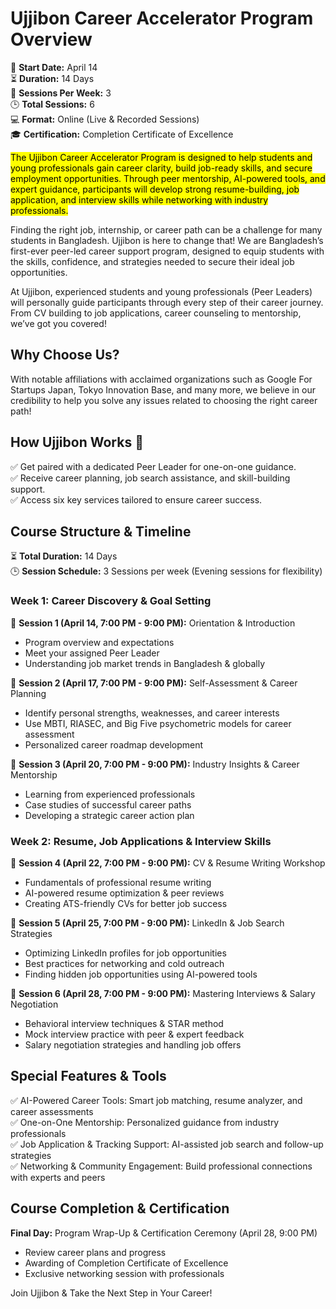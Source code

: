 # Ujjibon Career Accelerator Program Overview

📅 **Start Date:** April 14  
⏳ **Duration:** 14 Days  
📆 **Sessions Per Week:** 3  
🕒 **Total Sessions:** 6  
💻 **Format:** Online (Live & Recorded Sessions)  
🎓 **Certification:** Completion Certificate of Excellence  

<mark>The Ujjibon Career Accelerator Program is designed to help students and young professionals gain career clarity, build job-ready skills, and secure employment opportunities. Through peer mentorship, AI-powered tools, and expert guidance, participants will develop strong resume-building, job application, and interview skills while networking with industry professionals.</mark>

Finding the right job, internship, or career path can be a challenge for many students in Bangladesh. Ujjibon is here to change that! We are Bangladesh’s first-ever peer-led career support program, designed to equip students with the skills, confidence, and strategies needed to secure their ideal job opportunities.

At Ujjibon, experienced students and young professionals (Peer Leaders) will personally guide participants through every step of their career journey. From CV building to job applications, career counseling to mentorship, we’ve got you covered!

## Why Choose Us?

With notable affiliations with acclaimed organizations such as Google For Startups Japan, Tokyo Innovation Base, and many more, we believe in our credibility to help you solve any issues related to choosing the right career path!

## How Ujjibon Works 🌟

✅ Get paired with a dedicated Peer Leader for one-on-one guidance.  
✅ Receive career planning, job search assistance, and skill-building support.  
✅ Access six key services tailored to ensure career success.

## Course Structure & Timeline

⏳ **Total Duration:** 14 Days  
🕒 **Session Schedule:** 3 Sessions per week (Evening sessions for flexibility)

### Week 1: Career Discovery & Goal Setting

📌 **Session 1 (April 14, 7:00 PM - 9:00 PM):** Orientation & Introduction  
- Program overview and expectations  
- Meet your assigned Peer Leader  
- Understanding job market trends in Bangladesh & globally  

📌 **Session 2 (April 17, 7:00 PM - 9:00 PM):** Self-Assessment & Career Planning  
- Identify personal strengths, weaknesses, and career interests  
- Use MBTI, RIASEC, and Big Five psychometric models for career assessment  
- Personalized career roadmap development  

📌 **Session 3 (April 20, 7:00 PM - 9:00 PM):** Industry Insights & Career Mentorship  
- Learning from experienced professionals  
- Case studies of successful career paths  
- Developing a strategic career action plan  

### Week 2: Resume, Job Applications & Interview Skills

📌 **Session 4 (April 22, 7:00 PM - 9:00 PM):** CV & Resume Writing Workshop  
- Fundamentals of professional resume writing  
- AI-powered resume optimization & peer reviews  
- Creating ATS-friendly CVs for better job success  

📌 **Session 5 (April 25, 7:00 PM - 9:00 PM):** LinkedIn & Job Search Strategies  
- Optimizing LinkedIn profiles for job opportunities  
- Best practices for networking and cold outreach  
- Finding hidden job opportunities using AI-powered tools  

📌 **Session 6 (April 28, 7:00 PM - 9:00 PM):** Mastering Interviews & Salary Negotiation  
- Behavioral interview techniques & STAR method  
- Mock interview practice with peer & expert feedback  
- Salary negotiation strategies and handling job offers  

## Special Features & Tools

✅ AI-Powered Career Tools: Smart job matching, resume analyzer, and career assessments  
✅ One-on-One Mentorship: Personalized guidance from industry professionals  
✅ Job Application & Tracking Support: AI-assisted job search and follow-up strategies  
✅ Networking & Community Engagement: Build professional connections with experts and peers  

## Course Completion & Certification

**Final Day:** Program Wrap-Up & Certification Ceremony (April 28, 9:00 PM)  
- Review career plans and progress  
- Awarding of Completion Certificate of Excellence  
- Exclusive networking session with professionals  

Join Ujjibon & Take the Next Step in Your Career!
